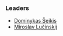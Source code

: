 ### Leaders
* [Dominykas Šeikis](mailto:dominykas.seikis@owasp.org)
* [Miroslav Lučinskij](mailto:miroslav.lucinskij@owasp.org)
